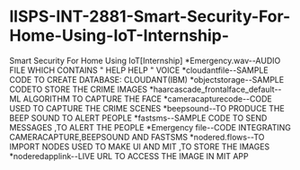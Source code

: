 # llSPS-INT-2881-Smart-Security-For-Home-Using-IoT-Internship-
Smart Security For Home Using IoT[Internship]
*Emergency.wav--AUDIO FILE WHICH CONTAINS " HELP HELP " VOICE
*cloudantfile--SAMPLE CODE TO CREATE DATABASE: CLOUDANT(IBM)
*objectstorage--SAMPLE CODETO STORE THE CRIME IMAGES
*haarcascade_frontalface_default--ML ALGORITHM TO CAPTURE THE FACE
*cameracapturecode--CODE USED TO CAPTURE THE CRIME SCENES 
*beepsound--TO PRODUCE THE BEEP SOUND TO ALERT PEOPLE
*fastsms--SAMPLE CODE TO SEND MESSAGES ,TO ALERT THE PEOPLE
*Emergency file--CODE INTEGRATING CAMERACAPTURE,BEEPSOUND AND FASTSMS
*nodered.flows--TO IMPORT NODES USED TO MAKE UI AND MIT ,TO STORE THE IMAGES
*noderedapplink--LIVE URL TO ACCESS THE IMAGE IN MIT APP
